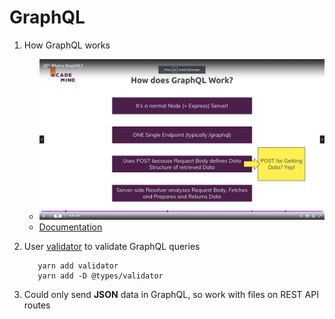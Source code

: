 # GraphQL

1. How GraphQL works

   - ![](../images/graphql_working.png)
   - [Documentation](https://graphql.org/)

2. User [validator](https://www.npmjs.com/package/validator) to validate GraphQL queries

   ```
      yarn add validator
      yarn add -D @types/validator
   ```

3. Could only send **JSON** data in GraphQL, so work with files on REST API routes
